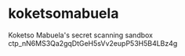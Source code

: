 # koketsomabuela
Koketso Mabuela's secret scanning sandbox
ctp_nN6MS3Qa2gqDtGeH5sVv2eupP53H5B4LBz4g
